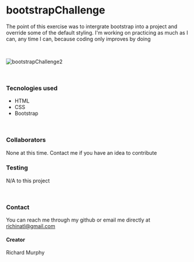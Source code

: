# bootstrapChallenge

The point of this exercise was to intergrate bootstrap into a project and override some of the default styling. I'm working on practicing as much as I can, any time I can, because coding only improves by doing

<br>

![bootstrapChallenge2](https://user-images.githubusercontent.com/95508564/199512711-15430758-b7c1-4ddd-b8a0-be55443ee4cb.png)


<br>

### Tecnologies used

- HTML
- CSS
- Bootstrap
<br>


### Collaborators

None at this time. Contact me if you have an idea to contribute
<br>

### Testing

N/A to this project

<br>

### Contact

You can reach me through my github or email me directly at richinatl@gmail.com
<br>

#### Creator
Richard Murphy 
